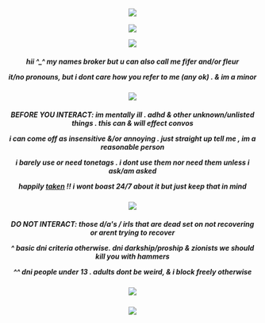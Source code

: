 
 
    
<h3 align="center">
<img src="https://i.postimg.cc/D0pnZDgH/brokertop.png"/>
    </h3>

  <p align="center">
<img src="https://i.postimg.cc/hvZQB27P/lv-0-20240721192711-ezgif-com-effects.gif"/>
    </p>

<p align="center">
<img src="graphichere"/>
</p>

<h5 align="center">
hii ^_^ my names broker but u can also call me fifer and/or fleur

it/no pronouns, but i dont care how you refer to me (any ok) . & im a minor 
</h5>

<p align="center">
<img src="https://i.postimg.cc/MTMpBzcx/fancybrokermiddle.png"/>
 </p>
 <h5 align="center">
BEFORE YOU INTERACT: im mentally ill . adhd & other unknown/unlisted things . this can & will effect convos

i can come off as insensitive &/or annoying . just straight up tell me , im a reasonable person

i barely use or need tonetags . i dont use them nor need them unless i ask/am asked

happily [taken](https://github.com/endearr) !! i wont boast 24/7 about it but just keep that in mind
</h5>

<p align="center">
<img src="https://i.postimg.cc/jdZYRG5h/brokermiddlebubbly.png"/>
</p>

<h5 align="center">
DO NOT INTERACT: those d/a's / irls that are dead set on not recovering or arent trying to recover

^ basic dni criteria otherwise. dni darkship/proship & zionists we should kill you with hammers

^^ dni people under 13 . adults dont be weird, & i block freely otherwise
</h5>

<p align="center">
<img src="https://i.postimg.cc/y8gcVCjq/tealdivider.jpg"/>
</p>

<h3 align="center">
<img src="https://i.postimg.cc/59DfhcXQ/brokerbottom.png"/>
</h3>
